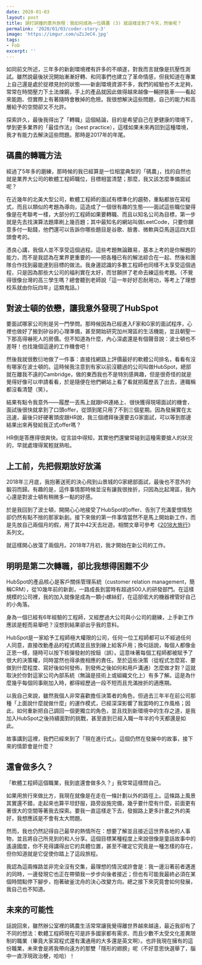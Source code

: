 ```yaml
---
date: 2020-01-03
layout: post
title: 誤打誤撞的意外旅程：我如何成為一位碼農 (3) 就這樣走到了今天，然後呢？
permalink: '2020/01/03/coder-story-3'
image: 'https://imgur.com/uZiJeC4.jpg'
tags:
- Fob
excerpt: ''
---
```


如同前文所述，三年多的新創環境裡有許多的不順遂，對我而言就像是抗壓性測試。雖然說最後狀況開始漸漸好轉、和同事們也建立了革命情感，但我知道在專業上自己還是處於捉襟見肘的狀態——新創環境資源不多，我們的經驗也不太足夠，常常在時間壓力下土法煉鋼，手上的產品就因此做得越來越像一輛拼裝車——看起來能跑、但實際上有著隨時會散掉的危險。我很想解決這些問題，自己的能力和高層給予的空間卻又不允許。

探索許久，最後我得出了「轉職」這個結論，目的是希望自己在更健康的環境下，學到更多業界的「最佳作法」（best practice），這樣如果未來再回到這種環境，我才有能力去解決這些問題。那時是2017年的年尾。

## 碼農的轉職方法

經過了5年多的磨練，那時候的我已經算是一位相當典型的「碼農」，找的自然也就是業界大公司的軟體工程師職位，目標相當清楚；那麼，我又該怎麼準備面試呢？

在近幾年的北美大型公司，軟體工程師的面試有標準化的趨勢，重點都放在寫程式，而且以類似的考題為導向，這造成了一個很有趣的生態——面試這些職位變得像是在考聯考一樣，大部分的工程師如果要轉職、而且以知名公司為目標，第一步就是先去找演算法題庫刷上幾百題；其中最知名的網站叫做LeetCode，只要你願意多付一點錢，他們還可以告訴你哪些題目是谷歌、臉書、微軟與亞馬遜這四大巨頭會考的。

憑良心講，我個人並不享受這個過程。這些考題無論難易，基本上考的是你解題的能力，而不是我認為在業界更重要的——把各種已有的解法綜合在一起、然後和團隊合作找到最能達到目標的做法。我身邊認識的多數工程師也同樣不太享受這個過程，只是因為那些大公司的福利實在太好，而甘願拼了老命去練這些考題。（不覺得很像台灣的高三學生嗎？總會聽到老師說「這一年好好忍耐用功，等考上了理想校系就由你玩四年」這類鬼話。）

## 對波士頓的依戀，讓我意外發現了HubSpot

要面試哪家公司則是另一門學問。那時候因為已經進入F家和G家的面試程序，心裡也做好了搬到矽谷的心理準備，甚至開始研究加州灣區的生活機能，並且朝聖一下那高得嚇死人的房價。但不知道為什麼，內心深處還是有個聲音說：波士頓也不差呀！也找幾個這邊的工作機會吧！

然後我就很敷衍地做了一件事：直接找網路上評價最好的軟體公司排名，看看有沒有哪家在波士頓的。這時候我注意到有家以前沒聽過的公司叫做HubSpot，總部就在離我不遠的Cambridge，做的東西我也不是特別感興趣，但是很奇怪的就是覺得好像可以申請看看，於是隨便在他們網站上看了看就把履歷丟了出去，連職稱都沒看清楚（笑）。

結果有點令我意外——履歷一丟馬上就跟HR連絡上、很快獲得現場面試的機會，面試後很快就拿到了口頭offer，從頭到尾只用了不到三個星期。因為發展實在太迅速，最後只好硬著頭皮跟HR說，我三個禮拜後還要去G家面試，可以等到那邊結果出來再發給我正式offer嗎？

HR倒是答應得很爽快。從言談中得知，其實他們還蠻常碰到這種需要搶人的狀況的，早就處理得駕輕就熟啦。

## 上工前，先把假期放好放滿

2018年三月底，我抱著送死的決心飛到山景城的G家總部面試，最後也不意外的鍛羽而歸。有趣的是，這件事情那時候並沒有讓我很挫折，只因為比起灣區，我內心還是對波士頓有稍微多一點的好感。

於是我回到了波士頓，開開心心地接受了HubSpot的offer、告別了充滿愛恨情愁卻仍然有點不捨的那家新創。接下來做的第一件事情當然不是馬上開始新工作，而是先放自己兩個月的假，用了其中42天去壯遊。相關文章可參考《[2018大旅行](/tag/Grand%20Trip)》系列文。

就這樣開心放蕩了兩個月。2018年7月初，我才開始在新公司的工作。

## 明明是第二次轉職，卻比我想得困難不少

HubSpot的產品核心是客戶關係管理系統（customer relation management，簡稱CRM），從10幾年前的新創，一路成長到當時有超過500人的研發部門。在這樣規模的公司裡，我的加入就像是成為一顆小螺絲釘，在這部偌大的機器裡管好自己的小角落。

身為一個已經有6年經驗的工程師，又經歷過大公司與小公司的磨練，上手新工作應該是輕而易舉吧？沒想到結果卻出乎我的意料。

HubSpot是一家給予工程師極大權限的公司，任何一位工程師都可以不經過任何人同意，直接改動產品的程式碼並且放到線上給客戶用；換句話說，每個人都像金正恩一樣，隨時可以按下核彈發射的按鈕（誤）。這意味著每個工程師都被賦予了很大的決策權，同時當然也得承擔相應的責任。至於這些決策（從程式怎麼寫、要做到什麼程度、寫好後如何發佈，到發佈之後如何和用戶溝通）怎麼做才對？這就取決於你對這家公司內部系統（無論是技術上或組織文化上）有多了解。這是為什麼幾乎每個同事剛加入時，都得經歷過一段不短而且充滿挫折的適應期。

以我自己來說，雖然我個人非常喜歡擔任決策者的角色，但過去三年半在前公司那種「上面說什麼就做什麼」的運作模式，已經深深影響了我當時的工作風格；因此，如何重新把自己調回一個更獨立的角色，並且找到新環境中的生存之道，是我加入HubSpot之後持續面對的挑戰，甚至直到已經入職一年半的今天都還是如此。

故事講到這裡，我們已經來到了「現在進行式」。這個仍然在發展中的故事，接下來的情節會是什麼？

## 還會做多久？

「軟體工程師這個職業，我到底還會做多久？」我常常這樣問自己。

如果用旅行來做比方，我現在就像是在走在一條計劃以外的路徑上。這條路上風景其實還不錯，走起來也算平坦舒服，路旁設施完備，幾乎要什麼有什麼，前面更有著很大的空間等著我去探索。要我一直這樣走下去，發掘路上更多計畫之外的美好，我想應該是不會有太大問題。

然而，我也仍然記得自己最早的熱情所在：想要了解並且接近這世界各地的人事物，並且將自己所見到的和人分享。這個目標某種程度上來說很像是童話故事中的遙遠國度，你不見得講得出它的具體位置，甚至不確定它究竟是一種怎樣的存在，但你知道就是它促使你踏上了這段旅程。

我認為這兩條路並非完全沒有交集，最理想的情況或許會是：我一邊沿著前者邁進的同時，一邊發現它也正在帶領我一步步向後者接近；但也有可能我最終必須在某個時間點停下腳步，抱著破釜沈舟的決心改變方向。總之接下來究竟會如何發展，我自己也不知道。

## 未來的可能性

話說回來，雖然辦公室裡的碼農生活常常讓我覺得離世界越來越遠，最近我卻有了不同的想法：軟體工程師現在可是許多國家都有需求、而且少數不太受文化差異限制的職業（畢竟大家寫程式還有溝通用的大多還是英文啊）。也許我現在擁有的這份職業，未來會是將我帶向遠方的那雙「隱形的翅膀」呢（不好意思快選舉了，腦中一直浮現政治梗，哈哈）！
